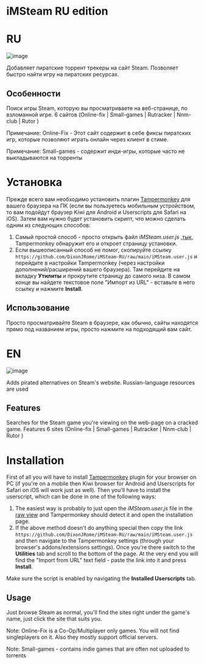 # iMSteam RU edition

# RU
![image](https://i.imgur.com/2J2KaMp.jpeg)

Добавляет пиратские торрент трекеры на сайт Steam. Позволяет быстро найти игру на пиратских ресурсах.

## Особенности
Поиск игры Steam, которую вы просматриваете на веб-странице, по взломанной игре. 
6 сайтов (Online-fix | Small-games | Rutracker | Nnm-club | Rutor )

Примечание: Online-Fix - Этот сайт содержит в себе фиксы пиратских игр, которые позволяют играть онлайн через клиент в стиме.

Примечание: Small-games - содержит инди-игры, которые часто не выкладываются на торренты

# Установка
Прежде всего вам необходимо установить плагин [Tampermonkey](https://www.tampermonkey.net) для вашего браузера на ПК (если вы пользуетесь мобильным устройством, то вам подойдут браузер Kiwi для Android и Userscripts для Safari на iOS). Затем вам нужно будет установить скрипт, что можно сделать одним из следующих способов:  
1. Самый простой способ - просто открыть файл *iMSteam.user.js* ,[тык](https://github.com/DixonJRome/iMSteam-RU/raw/main/iMSteam.user.js), Tampermonkey обнаружит его и откроет страницу установки.  
2. Если вышеописанный способ не помог, скопируйте ссылку `https://github.com/DixonJRome/iMSteam-RU/raw/main/iMSteam.user.js` и перейдите в настройки Tampermonkey (через настройки дополнений/расширений вашего браузера). Там перейдите на вкладку **Утилиты** и прокрутите страницу до самого низа. В самом конце вы найдете текстовое поле "Импорт из URL" - вставьте в него ссылку и нажмите **Install**.

## Использование

Просто просматривайте Steam в браузере, как обычно, сайты находятся прямо под названием игры, просто нажмите на подходящий вам сайт. 

# EN
![image](https://github.com/daswer123/iMSteam-RU/assets/22278673/f2e319ab-3d73-43b3-a170-2a0e164c6436)

Adds pirated alternatives on Steam's website. Russian-language resources are used

## Features
Searches for the Steam game you're viewing on the web-page on a cracked game. 
Features 6 sites (Online-fix | Small-games | Rutracker | Nnm-club | Rutor )

# Installation
First of all you will have to install [Tampermonkey](https://www.tampermonkey.net) plugin for your browser on PC (if you're on a mobile then Kiwi browser for Android and Userscripts for Safari on iOS will work just as well). Then you'll have to install the userscript, which can be done in one of the following ways:  
1. The easiest way is probably to just open the *iMSteam.user.js* file in the [raw view](https://github.com/DixonJRome/iMSteam-RU/raw/main/iMSteam.user.js) and Tampermonkey should detect it and open the installation page.  
2. If the above method doesn't do anything special then copy the link `https://github.com/DixonJRome/iMSteam-RU/raw/main/iMSteam.user.js` and then navigate to the Tampermonkey settings (through your browser's addons/extensions settings). Once you're there switch to the **Utilities** tab and scroll to the bottom of the page. At the very end you will find the "Import from URL" text field - paste the link into it and press **Install**.    

Make sure the script is enabled by navigating the **Installed Userscripts** tab.

## Usage

Just browse Steam as normal, you'll find the sites right under the game's name, just click the site that suits you. 

Note: Online-Fix is a Co-Op/Multiplayer only games. You will not find singleplayers on it. Also they mostly support official servers. 

Note: Small-games - сontains indie games that are often not uploaded to torrents
